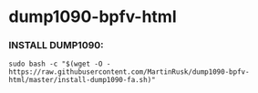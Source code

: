 # dump1090-bpfv-html
### INSTALL DUMP1090:

`sudo bash -c "$(wget -O - https://raw.githubusercontent.com/MartinRusk/dump1090-bpfv-html/master/install-dump1090-fa.sh)"` </br></br>
</br>
